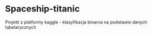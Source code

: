 # Spaceship-titanic
Projekt z platformy kaggle - klasyfikacja binarna na podstawie danych tabelarycznych
